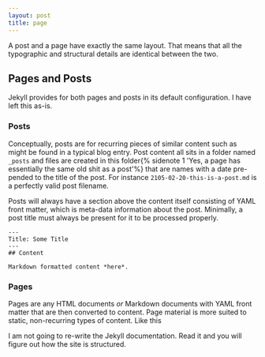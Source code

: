 ```yaml
---
layout: post
title: page
---
```

A post and a page have exactly the same layout. That means that all the typographic and structural details are identical between the two.

## Pages and Posts

Jekyll provides for both pages and posts in its default configuration. I have left this as-is. 

### Posts

Conceptually, posts are for recurring pieces of similar content such as might be found in a typical blog entry. Post content all sits in a folder named ```_posts``` and files are created in this folder{% sidenote 1 'Yes, a page has essentially the same old shit as a post'%} that are names with a date pre-pended to the title of the post. For instance ```2105-02-20-this-is-a-post.md``` is a perfectly valid post filename.

Posts will always have a section above the content itself consisting of YAML front matter, which is meta-data information about the post. Minimally, a post title must always be present for it to be processed properly.

```
---
Title: Some Title
---
## Content

Markdown formatted content *here*.
```


### Pages

Pages are any HTML documents *or* Markdown documents with YAML front matter that are then converted to content. Page material is more suited to static, non-recurring types of content. Like this

I am not going to re-write the Jekyll documentation. Read it and you will figure out how the site is structured.

